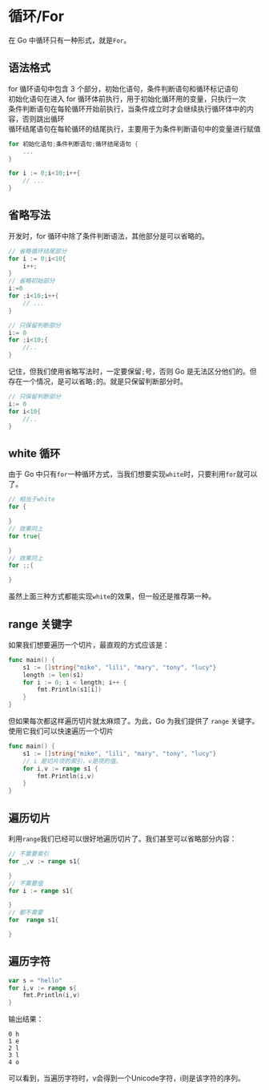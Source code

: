 # 循环/For

在 Go 中循环只有一种形式，就是`For`。

## 语法格式

for 循环语句中包含 3 个部分，初始化语句，条件判断语句和循环标记语句  
初始化语句在进入 for 循环体前执行，用于初始化循环用的变量，只执行一次  
条件判断语句在每轮循环开始前执行，当条件成立时才会继续执行循环体中的内容，否则跳出循环  
循环结尾语句在每轮循环的结尾执行，主要用于为条件判断语句中的变量进行赋值

```go
for 初始化语句;条件判断语句;循环结尾语句 {
    ...
}

for i := 0;i<10;i++{
	// ...
}
```

## 省略写法

开发时，for 循环中除了条件判断语法，其他部分是可以省略的。

```go
// 省略循环结尾部分
for i := 0;i<10{
	i++;
}
// 省略初始部分
i:=0
for ;i<10;i++{
	// ...
}

// 只保留判断部分
i:= 0
for ;i<10;{
	//..
}
```

记住，但我们使用省略写法时，一定要保留`;`号，否则 Go 是无法区分他们的。但存在一个情况，是可以省略`;`的。就是只保留判断部分时。

```go
// 只保留判断部分
i:= 0
for i<10{
	//..
}
```

## white 循环

由于 Go 中只有`for`一种循环方式，当我们想要实现`white`时，只要利用`for`就可以了。

```go
// 相当于white
for {

}
// 效果同上
for true{

}
// 效果同上
for ;;{

}
```

虽然上面三种方式都能实现`white`的效果，但一般还是推荐第一种。

## range 关键字

如果我们想要遍历一个切片，最直观的方式应该是：

```go
func main() {
	s1 := []string{"mike", "lili", "mary", "tony", "lucy"}
	length := len(s1)
	for i := 0; i < length; i++ {
		fmt.Println(s1[i])
	}
}
```

但如果每次都这样遍历切片就太麻烦了。为此，Go 为我们提供了 `range` 关键字。使用它我们可以快速遍历一个切片

```go
func main() {
	s1 := []string{"mike", "lili", "mary", "tony", "lucy"}
	// i 是切片项的索引，v是项的值。
	for i,v := range s1 {
		fmt.Println(i,v)
	}
}
```

## 遍历切片

利用`range`我们已经可以很好地遍历切片了。我们甚至可以省略部分内容：

```go
// 不需要索引
for _,v := range s1{

}
// 不需要值
for i := range s1{

}
// 都不需要
for  range s1{

}
```

## 遍历字符
```go
var s = "hello"
for i,v := range s{
	fmt.Println(i,v)
}
```
输出结果：
```
0 h
1 e
2 l
3 l
4 o
```
可以看到，当遍历字符时，v会得到一个Unicode字符，i则是该字符的序列。
